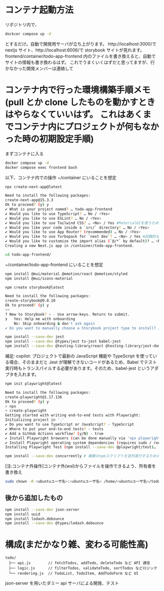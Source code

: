 # コンテナ起動方法

リポジトリ内で、

```bash
dockcer compose up -d
```

とするだけ。自動で開発用サーバが立ち上がります。
http://localhost:3000/で nextjs サイト、http://localhost:6006/で storybook サイトが見れます。
frontend/container/todo-app-frontend 内のファイルを書き換えると、自動でサイトの情報も書き換わるはず。
これでうまくいくはずだと思ってますが、行かなかった開発メンバーは連絡して

# コンテナ内で行った環境構築手順メモ(pull とか clone したものを動かすときはやらなくていいはず。 これはあくまでコンテナ内にプロジェクトが何もなかった時の初期設定手順)

まずコンテナに入る

```bash
docker compose up -d
docker compose exec frontend bash
```

以下、コンテナ内での操作
~/container にいることを想定

```bash
npx create-next-app@latest
```

```bash
Need to install the following packages:
create-next-app@15.3.3
Ok to proceed? (y) y
✔ What is your project named? … todo-app-frontend
✔ Would you like to use TypeScript? … No / <Yes>
✔ Would you like to use ESLint? … No / <Yes>
✔ Would you like to use Tailwind CSS? … <No> / Yes #MaterialUIを使うため
✔ Would you like your code inside a `src/` directory? … No / <Yes>
✔ Would you like to use App Router? (recommended) … No / <Yes>
✔ Would you like to use Turbopack for `next dev`? … <No> / Yes #試験的な機能っぽい？
✔ Would you like to customize the import alias (`@/*` by default)? … <No> / Yes
Creating a new Next.js app in /container/todo-app-frontend.
```

```bash
cd todo-app-frontend/
```

~/container/todo-app-frontend にいることを想定

```bash
npm install @mui/material @emotion/react @emotion/styled
npm install @mui/icons-material
```

```bash
npm create storybook@latest
```

```bash
Need to install the following packages:
create-storybook@9.0.10
Ok to proceed? (y) y
~~
? New to Storybook? › - Use arrow-keys. Return to submit.
❯   Yes: Help me with onboarding
    No: Skip onboarding & don't ask again
✔ Do you want to manually choose a Storybook project type to install? … no
```

```bash
npm install --save-dev jest
npm install --save-dev @types/jest ts-jest babel-jest
npm install --save-dev @testing-library/react @testing-library/jest-dom @testing-library/user-event
```

補足: copilot: プロジェクトで最新の JavaScript 機能や TypeScript を使っている場合、そのままだと Jest が理解できないコードがあるため、Babel でテスト実行時もトランスパイルする必要があります。そのため、babel-jest というアダプタを入れます。

```bash
npm init playwright@latest
```

```bash
Need to install the following packages:
create-playwright@1.17.136
Ok to proceed? (y) y
> npx
> create-playwright
Getting started with writing end-to-end tests with Playwright:
Initializing project in '.'
✔ Do you want to use TypeScript or JavaScript? · TypeScript
✔ Where to put your end-to-end tests? · tests
✔ Add a GitHub Actions workflow? (y/N) · true
✔ Install Playwright browsers (can be done manually via 'npx playwright install')? (Y/n) · true
✔ Install Playwright operating system dependencies (requires sudo / root - can be done manually via 'sudo npx playwright install-deps')? (y/N) · true
Installing Playwright Test (npm install --save-dev @playwright/test)…
```

```bash
npm install --save-dev concurrently # 複数のnpmスクリプトを並列実行するためのツール
```

[注:コンテナ外操作]コンテナ外(wsl)からファイルを操作できるよう、所有者を書き換え

```bash
sudo chown -R <ubuntuユーザ名>:<ubuntuユーザ名> /home/<ubuntuユーザ名>/todo-app/frontend/container
```

## 後から追加したもの

```bash
npm install --save-dev json-server
npm install uuid
npm install lodash.debounce
npm install --save-dev @types/lodash.debounce
```

# 構成(まだかなり雑、変わる可能性高)

```
todo/
　├── api.js        // fetchTodos, addTodo, deleteTodo など API 通信
　├── logic.js      // filterTodos, validateTodo, sortTodos などロジック
　└── rendering.js  // TodoList, TodoItem, AddTodoForm など UI
```

json-server を用いたダミー api サーバによる開発、テスト

